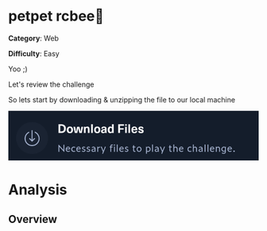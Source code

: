 # petpet rcbee🐝

**Category**: Web

**Difficulty**: Easy

Yoo ;)

Let's review the challenge

So lets start by downloading & unzipping the file to our local machine

![img0](./images/0.png)

# Analysis

## Overview
